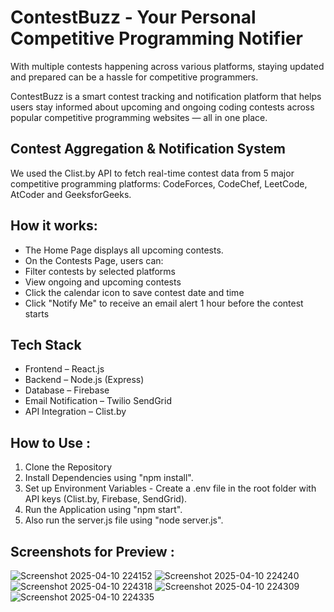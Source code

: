 # ContestBuzz - Your Personal Competitive Programming Notifier
With multiple contests happening across various platforms, staying updated and prepared can be a hassle for competitive programmers.

ContestBuzz is a smart contest tracking and notification platform that helps users stay informed about upcoming and ongoing coding contests across popular competitive programming websites — all in one place.

## Contest Aggregation & Notification System
We used the Clist.by API to fetch real-time contest data from 5 major competitive programming platforms:
CodeForces, CodeChef, LeetCode, AtCoder and GeeksforGeeks.

## How it works:
- The Home Page displays all upcoming contests.
- On the Contests Page, users can:
- Filter contests by selected platforms
- View ongoing and upcoming contests
- Click the calendar icon to save contest date and time
- Click "Notify Me" to receive an email alert 1 hour before the contest starts

## Tech Stack
- Frontend – React.js
- Backend – Node.js (Express)
- Database – Firebase
- Email Notification – Twilio SendGrid
- API Integration – Clist.by

## How to Use :
1. Clone the Repository
2. Install Dependencies using "npm install".
3. Set up Environment Variables - Create a .env file in the root folder with API keys (Clist.by, Firebase, SendGrid).
4. Run the Application using "npm start".
5. Also run the server.js file using "node server.js".

## Screenshots for Preview :
![Screenshot 2025-04-10 224152](https://github.com/user-attachments/assets/9c40d43e-0a62-4385-891c-e86e8b8db740)
![Screenshot 2025-04-10 224240](https://github.com/user-attachments/assets/d33642ac-9b07-4e70-878b-ba6e25cc39d0)
![Screenshot 2025-04-10 224318](https://github.com/user-attachments/assets/1515e42f-91e0-491d-a373-2b8daea42336)
![Screenshot 2025-04-10 224309](https://github.com/user-attachments/assets/7235eb3a-8616-415e-b731-4ddad04171dd)
![Screenshot 2025-04-10 224335](https://github.com/user-attachments/assets/1b9fc077-a33e-41cc-b85e-b20429b43c7e)





